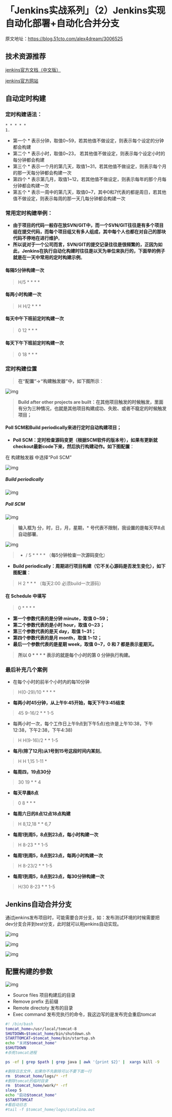 # 「Jenkins实战系列」（2）Jenkins实现自动化部署+自动化合并分支

原文地址：https://blog.51cto.com/alex4dream/3006525



## 技术资源推荐

[jenkins官方文档（中文版）](https://www.jenkins.io/zh/doc/)

[jenkins官方网站](https://plugins.jenkins.io/git/#GitPlugin-AdvancedFeatures)

## 自动定时构建

### 定时构建语法：

```html
* * * * *
1.
```

- 第一个 * 表示分钟，取值0~59，若其他值不做设定，则表示每个设定的分钟都会构建
- 第二个 * 表示小时，取值0~23， 若其他值不做设定，则表示每个设定小时的每分钟都会构建
- 第三个 * 表示一个月的第几天，取值1~31，若其他值不做设定，则表示每个月的那一天每分钟都会构建一次
- 第四个 * 表示第几月，取值1~12，若其他值不做设定，则表示每年的那个月每分钟都会构建一次
- 第五个 * 表示一周中的第几天，取值0~7，其中0和7代表的都是周日，若其他值不做设定，则表示每周的那一天几每分钟都会构建一次

### 常用定时构建举例：

- **由于项目的代码一般存在放SVN/GIT中，而一个SVN/GIT往往是有多个项目组在提交代码，而每个项目组又有多人组成，其中每个人也都在对自己的那块代码不停地在进行维护**。
- **所以说对于一个公司而言，SVN/GIT的提交记录往往是很频繁的，正因为如此，Jenkins在执行自动化构建时往往是以天为单位来执行的，下面举的例子就是在一天中常用的定时构建示例**。

#### 每隔5分钟构建一次

> H/5 * * * *

#### 每两小时构建一次

> H H/2 * * *

#### 每天中午下班前定时构建一次

> 0 12 * * *

#### 每天下午下班前定时构建一次

> 0 18 * * *

### 定时构建位置

> **在“配置”->“构建触发器”中，如下图所示**：

![img](https://oscimg.oschina.net/oscnet/up-37467665b5c5d96dd26638ff6f84fdfb100.png)

> **Build after other projects are built：在其他项目触发的时候触发，里面有分为三种情况，也就是其他项目构建成功、失败、或者不稳定的时候触发项目；**

#### **Poll SCM和Build periodically来进行定时自动构建项目**；

- **Poll SCM：定时检查源码变更（根据SCM软件的版本号），如果有更新就checkout最新code下来，然后执行构建动作。如下图配置**：

在 构建触发器 中选择“Poll SCM”

![img](https://oscimg.oschina.net/oscnet/up-a9f7b379807473ba2a28d81d9e028cacb3f.png)

##### Build periodically

![img](https://oscimg.oschina.net/oscnet/up-322c7f17e83fe3a808dc57aaa65925a84e5.png)

##### Poll SCM

![img](https://oscimg.oschina.net/oscnet/up-81d020d00027c1ed175bb6a636fa22f7c37.png)

> **输入框为 分，时，日，月，星期，\* 号代表不限制，我设置的是每天早8点自动部署**。

![img](https://oscimg.oschina.net/oscnet/up-444f81f11292bde498170578e7c792d078b.png)

> - / 5 * * * * （**每5分钟检查一次源码变化**）

- **Build periodically：周期进行项目构建（它不关心源码是否发生变化），如下图配置**：

> H 2 * * * （每天2:00 必须build一次源码）

#### 在 Schedule 中填写

> 0 * * * *

- **第一个参数代表的是分钟 minute，取值 0~59；**
- **第二个参数代表的是小时 hour，取值 0~23；**
- **第三个参数代表的是天 day，取值 1~31；**
- **第四个参数代表的是月 month，取值 1~12；**
- **最后一个参数代表的是星期 week，取值 0~7，0 和 7 都是表示星期天。**

> **所以 0 \* \* \* \* 表示的就是每个小时的第 0 分钟执行构建。**

### 最后补充几个案例

- 在每个小时的前半个小时内的每10分钟

> H(0-29)/10 * * * *

- **每两小时45分钟，从上午9:45开始，每天下午3:45结束**

> 45 9-16/2 * * 1-5

- 每两小时一次，每个工作日上午9点到下午5点(也许是上午10:38，下午12:38，下午2:38，下午4:38)

> H H(9-16)/2 * * 1-5

- **每月(除了12月)从1号到15号这段时间内某刻**。

> H H 1,15 1-11 *

- **每周四，19点30分**

> 30 19 * * 4

- **每天早晨8点**

> 0 8 * * *

- **每周六日的8点12点18点构建**

> H 8,12,18 * * 6,7

- **每周1到周5，8点到23点，每小时构建一次**

> H 8-23 * * 1-5

- **每周1到周5，8点到23点，每两小时构建一次**

> H 8-23/2 * * 1-5

- **每周1到周5，8点到23点，每30分钟构建一次**

> H/30 8-23 * * 1-5

## Jenkins自动合并分支

通过jenkins发布项目时，可能需要合并分支，如：发布测试环境的时候需要把dev分支合并到test分支，此时就可以用jenkins自动实现。

![img](https://oscimg.oschina.net/oscnet/up-0b7182d811a6c454ba931c02e0b0bf85224.png)

![img](https://oscimg.oschina.net/oscnet/up-d62244e8784d081ff3ac708fa813f67795b.png)

![img](https://oscimg.oschina.net/oscnet/up-28ceac1db06c275d985ad410d725056b0db.png)

## 配置构建的参数

![img](https://oscimg.oschina.net/oscnet/up-5a5f7dfac4fcbbf4c72a67b95a2b758931d.png)

- Source files     项目构建后的目录
- Remove prefix    去前缀
- Remote directoty 发布的目录
- Exec command     发布完执行的命令，我这边写的是发布完会重启tomcat

```bash
#! /bin/bash
tomcat_home=/usr/local/tomcat-8
SHUTDOWN=$tomcat_home/bin/shutdown.sh
STARTTOMCAT=$tomcat_home/bin/startup.sh
echo "关闭$tomcat_home"
$SHUTDOWN
#杀死tomcat进程

ps -ef | grep $path | grep java | awk '{print $2}' |  xargs kill -9

#删除日志文件，如果你不先删除可以不要下面一行
rm  $tomcat_home/logs/* -rf
#删除tomcat的临时目录
rm  $tomcat_home/work/* -rf
sleep 5
echo "启动$tomcat_home"
$STARTTOMCAT
#看启动日志
#tail -f $tomcat_home/logs/catalina.out
```

